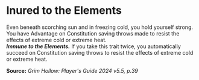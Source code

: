 # Inured to the Elements

Even beneath scorching sun and in freezing cold, you hold yourself strong. You have Advantage on Constitution saving throws made to resist the effects of extreme cold or extreme heat.  
***Immune to the Elements.*** If you take this trait twice, you automatically succeed on Constitution saving throws to resist the effects of extreme cold or extreme heat.

**Source:** *Grim Hollow: Player's Guide 2024 v5.5, p.39*